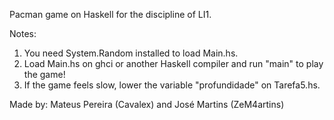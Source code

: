Pacman game on Haskell for the discipline of LI1.

Notes:
1) You need System.Random installed to load Main.hs.
2) Load Main.hs on ghci or another Haskell compiler and run "main" to play the game!
3) If the game feels slow, lower the variable "profundidade" on Tarefa5.hs. 

Made by:
Mateus Pereira (Cavalex) and José Martins (ZeM4artins)
